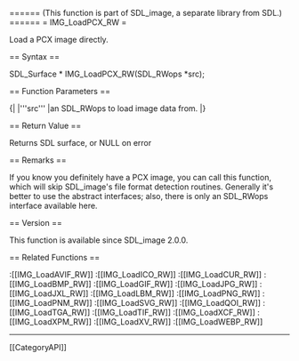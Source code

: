 ====== (This function is part of SDL_image, a separate library from SDL.) ======
= IMG_LoadPCX_RW =

Load a PCX image directly.

== Syntax ==

<syntaxhighlight lang='c'>
SDL_Surface * IMG_LoadPCX_RW(SDL_RWops *src);
</syntaxhighlight>

== Function Parameters ==

{|
|'''src'''
|an SDL_RWops to load image data from.
|}

== Return Value ==

Returns SDL surface, or NULL on error

== Remarks ==

If you know you definitely have a PCX image, you can call this function,
which will skip SDL_image's file format detection routines. Generally it's
better to use the abstract interfaces; also, there is only an SDL_RWops
interface available here.

== Version ==

This function is available since SDL_image 2.0.0.

== Related Functions ==

:[[IMG_LoadAVIF_RW]]
:[[IMG_LoadICO_RW]]
:[[IMG_LoadCUR_RW]]
:[[IMG_LoadBMP_RW]]
:[[IMG_LoadGIF_RW]]
:[[IMG_LoadJPG_RW]]
:[[IMG_LoadJXL_RW]]
:[[IMG_LoadLBM_RW]]
:[[IMG_LoadPNG_RW]]
:[[IMG_LoadPNM_RW]]
:[[IMG_LoadSVG_RW]]
:[[IMG_LoadQOI_RW]]
:[[IMG_LoadTGA_RW]]
:[[IMG_LoadTIF_RW]]
:[[IMG_LoadXCF_RW]]
:[[IMG_LoadXPM_RW]]
:[[IMG_LoadXV_RW]]
:[[IMG_LoadWEBP_RW]]

----
[[CategoryAPI]]


